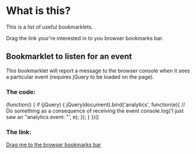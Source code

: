 # What is this?

This is a list of useful bookmarklets.

Drag the link your're interested in to you browser bookmarks bar.

## Bookmarklet to listen for an event
This bookmarklet will report a message to the browser console when it sees a particular event (requires jQuery to be loaded on the page).

### The code:
(function() {
    if (jQuery) {
        jQuery(document).bind('analytics', function(e){
            // Do something as a consequence of receiving the event
            console.log('I just saw an "analytics event: "', e);
        });
    }
})()

### The link:
[Drag me to the browser bookmarks bar](javascript:void%20function(){jQuery%26%26jQuery(document).bind(%22analytics%22,function(n){console.log('I%20just%20saw%20an%20%22analytics%20event:%20%22',n)})}();)
